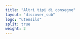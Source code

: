 ```yaml
---
title: "Altri tipi di consegne"
layout: "discover_sub"
logo: "utensils"
split: true
weight: 2
---
```

